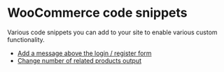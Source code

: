 # WooCommerce code snippets

Various code snippets you can add to your site to enable various custom functionality.

- [Add a message above the login / register form](./before-login--register-form.md)
- [Change number of related products output](./number-of-products-per-row.md)
